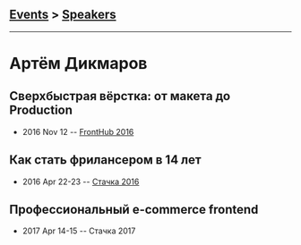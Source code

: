 ## [Events](../README.md) > [Speakers](../speakers.md)
---

# Артём Дикмаров

## Сверхбыстрая вёрстка: от макета до Production
- 2016 Nov 12 -- [FrontHub 2016](https://www.youtube.com/watch?v=Af2idJDwxo4)    
## Как стать фрилансером в 14 лет
- 2016 Apr 22-23 -- [Стачка 2016](https://www.youtube.com/watch?v=KqbdVGxIROQ)    
## Профессиональный e-commerce frontend
- 2017 Apr 14-15 -- Стачка 2017    
